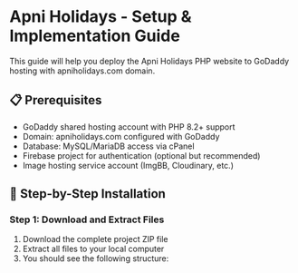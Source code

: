# Apni Holidays - Setup & Implementation Guide

This guide will help you deploy the Apni Holidays PHP website to GoDaddy hosting with apniholidays.com domain.

## 📋 Prerequisites

- GoDaddy shared hosting account with PHP 8.2+ support
- Domain: apniholidays.com configured with GoDaddy
- Database: MySQL/MariaDB access via cPanel
- Firebase project for authentication (optional but recommended)
- Image hosting service account (ImgBB, Cloudinary, etc.)

## 🚀 Step-by-Step Installation

### Step 1: Download and Extract Files

1. Download the complete project ZIP file
2. Extract all files to your local computer
3. You should see the following structure:
